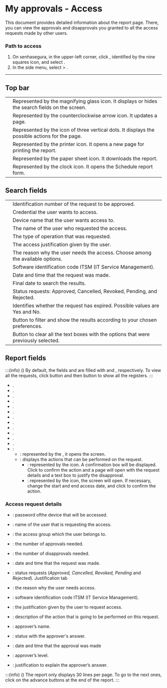 # My approvals - Access 

This document provides detailed information about the  report page. There, you can view the approvals and disapprovals you granted to all the access requests made by other users.

### Path to access

1. On senhasegura, in the upper-left corner, click , identified by the nine squares icon, and select .
2. In the side menu, select  > .

---
## Top bar
|  |  |
| --- | --- |
| | Represented by the magnifying glass icon. It displays or hides the search fields on the screen. |
| | Represented by the counterclockwise arrow icon. It updates a page. |
| | Represented by the icon of three vertical dots. It displays the possible actions for the page.|
| | Represented by the printer icon. It opens a new page for printing the report.|
| | Represented by the paper sheet icon. It downloads the report.|
|   | Represented by the clock icon. It opens the Schedule report form.|


## Search fields

|  |  |
| --- | --- |
|  | Identification number of the request to be approved.|
|  | Credential the user wants to access.|
|  | Device name that the user wants access to.|
|  | The name of the user who requested the access.|
|  | The type of operation that was requested.|
|  | The access justification given by the user.|
|  | The reason why the user needs the access. Choose among the available options. |
|  | Software identification code ITSM (IT Service Management).|
|  | Date and time that the request was made.|
|  | Final date to search the results.|
|  | Status requests: Approved, Cancelled, Revoked, Pending, and Rejected. |
|  | Identifies whether the request has expired. Possible values are Yes and No.|
|  | Button to filter and show the results according to your chosen preferences. |
|  | Button to clear all the text boxes with the options that were previously selected.|


## Report fields
:::(info) ()
By default, the fields  and  are filled with  and , respectively. To view all the requests, click  button and then  button to show all the registers.
:::

* .
* .
* .
* .
* .
* .
* .
* .
* .
* .
* .
* .
* :
    * : represented by the , it opens the  screen.
    * : displays the actions that can be performed on the request.
        * : represented by the  icon. A confirmation box will be displayed. Click  to confirm the action and a  page will open with the request details and a text box to justify the disapproval.
        * : represented by the  icon, the  screen will open. If necessary, change the start and end access date, and click  to confirm the action.

### Access request details



* : password ofthe device that will be accessed.
* : name of the user that is requesting the access.
* : the access group which the user belongs to.
* : the number of approvals needed.
* : the number of disapprovals needed.
* : date and time that the request was made.
* : status requests (*Approved, Cancelled, Revoked, Pending* and *Rejected*).
Justification tab

* : the reason why the user needs access.
* : software identification code ITSM (IT Service Management).
* : the justification given by the user to request access.
* : description of the action that is going to be performed on this request.



* : approver’s name.
* : status with the approver's answer.
* : date and time that the approval was made
* : approver’s level.
* : justification to explain the approver’s answer.

:::(info) ()
The report only displays 30 lines per page. To go to the next ones, click on the advance buttons at the end of the report.
:::
